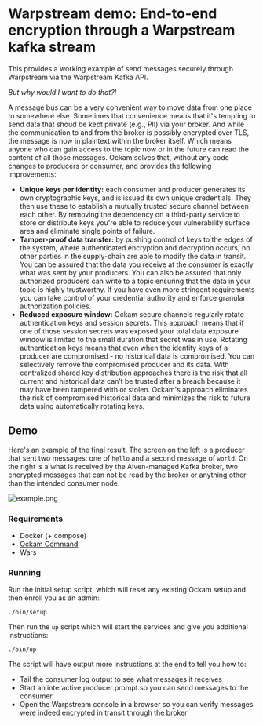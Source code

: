 # Warpstream demo: End-to-end encryption through a Warpstream kafka stream

This provides a working example of send messages securely through Warpstream
via the Warpstream Kafka API.

_But why would I want to do that?!_

A message bus can be a very convenient way to move data from one place to 
somewhere else. Sometimes that convenience means that it's tempting to send 
data that shoud be kept private (e.g., PII) via your broker. And while the 
communication to and from the broker is possibly encrypted over TLS, the 
message is now in plaintext within the broker itself. Which means anyone who
can gain access to the topic now or in the future can read the content of
all those messages. Ockam solves that, without any code changes to producers or 
consumer, and provides the following improvements:

* **Unique keys per identity:** each consumer and producer generates its own 
cryptographic keys, and is issued its own unique credentials. They then use 
these to establish a mutually trusted secure channel between each other. By 
removing the dependency on a third-party service to store or distribute keys 
you're able to reduce your vulnerability surface area and eliminate single 
points of failure.
* **Tamper-proof data transfer:** by pushing control of keys to the edges of the 
system, where authenticated encryption and decryption occurs, no other parties 
in the supply-chain are able to modify the data in transit. You can be assured 
that the data you receive at the consumer is exactly what was sent by your 
producers. You can also be assured that only authorized producers can write to a 
topic ensuring that the data in your topic is highly trustworthy. If you have 
even more stringent requirements you can take control of your credential 
authority and enforce granular authorization policies.
* **Reduced exposure window:** Ockam secure channels regularly rotate 
authentication keys and session secrets. This approach means that if one of 
those session secrets was exposed your total data exposure window is limited to 
the small duration that secret was in use. Rotating authentication keys means 
that even when the identity keys of a producer are compromised - no historical 
data is compromised. You can selectively remove the compromised producer and its 
data. With centralized shared key distribution approaches there is the risk that 
all current and historical data can’t be trusted after a breach because it may 
have been tampered with or stolen. Ockam's approach eliminates the risk of 
compromised historical data and minimizes the risk to future data using 
automatically rotating keys.

## Demo

Here's an example of the final result. The screen on the left is a producer
that sent two messages: one of `hello` and a second message of `world`. On
the right is a what is received by the Aiven-managed Kafka broker, two encrypted
messages that can not be read by the broker or anything other than the intended
consumer node.

![example.png](example.png)

### Requirements

* Docker (+ compose)
* [Ockam Command](https://docs.ockam.io/#install)
* Wars

### Running

Run the initial setup script, which will reset any existing Ockam setup and then
enroll you as an admin:

```console
./bin/setup
```

Then run the `up` script which will start the services and give you additional
instructions:

```console
./bin/up
```

The script will have output more instructions at the end to tell you how to:

* Tail the consumer log output to see what messages it receives
* Start an interactive producer prompt so you can send messages to the consumer
* Open the Warpstream console in a browser so you can verify messages were
indeed encrypted in transit through the broker